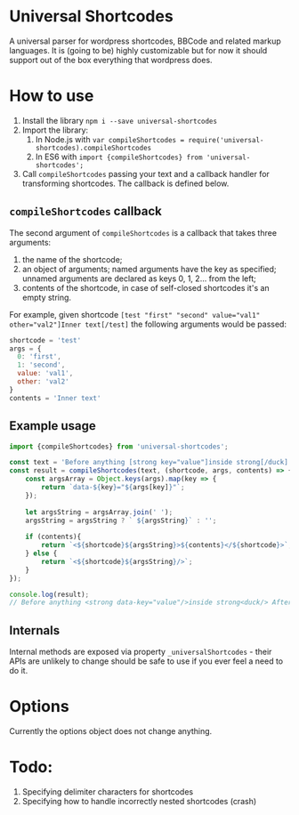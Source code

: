 # Universal Shortcodes

A universal parser for wordpress shortcodes, BBCode and related markup languages. It is (going to be) highly customizable but for now it should support out of the box everything that wordpress does.

# How to use

1. Install the library `npm i --save universal-shortcodes`
2. Import the library: 
	1. In Node.js with `var compileShortcodes = require('universal-shortcodes).compileShortcodes`
	2. In ES6 with `import {compileShortcodes} from 'universal-shortcodes';`
3. Call `compileShortcodes` passing your text and a callback handler for transforming shortcodes. The callback is defined below.

## `compileShortcodes` callback

The second argument of `compileShortcodes` is a callback that takes three arguments:
1. the name of the shortcode;
2. an object of arguments; named arguments have the key as specified; unnamed arguments are declared as keys 0, 1, 2... from the left;
3. contents of the shortcode, in case of self-closed shortcodes it's an empty string.

For example, given shortcode `[test "first" "second" value="val1" other="val2"]Inner text[/test]` the following arguments would be passed:

```javascript
shortcode = 'test'
args = {
  0: 'first',
  1: 'second',
  value: 'val1',
  other: 'val2'
}
contents = 'Inner text'
```

## Example usage

```javascript
import {compileShortcodes} from 'universal-shortcodes';

const text = 'Before anything [strong key="value"]inside strong[/duck] After everything';
const result = compileShortcodes(text, (shortcode, args, contents) => {
	const argsArray = Object.keys(args).map(key => {
		return `data-${key}="${args[key]}"`;
	});
	
	let argsString = argsArray.join(' ');
	argsString = argsString ? ` ${argsString}` : '';
	
	if (contents){
		return `<${shortcode}${argsString}>${contents}</${shortcode}>`;
	} else {
		return `<${shortcode}${argsString}/>`;
	}
});

console.log(result);
// Before anything <strong data-key="value"/>inside strong<duck/> After everything
```

## Internals

Internal methods are exposed via property `_universalShortcodes` - their APIs are unlikely to change should be safe to use if you ever feel a need to do it.

# Options

Currently the options object does not change anything.

# Todo:

1. Specifying delimiter characters for shortcodes
2. Specifying how to handle incorrectly nested shortcodes (crash)